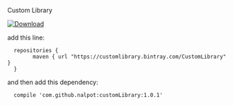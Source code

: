 Custom Library

[ ![Download](https://api.bintray.com/packages/customlibrary/CustomLibrary/CustomLibrary/images/download.svg?version=1.0.1) ](https://bintray.com/customlibrary/CustomLibrary/CustomLibrary/1.0.1/link)

add this line: 

      repositories {
            maven { url "https://customlibrary.bintray.com/CustomLibrary" }
      }

and then add this dependency:

      compile 'com.github.nalpot:customLibrary:1.0.1'
